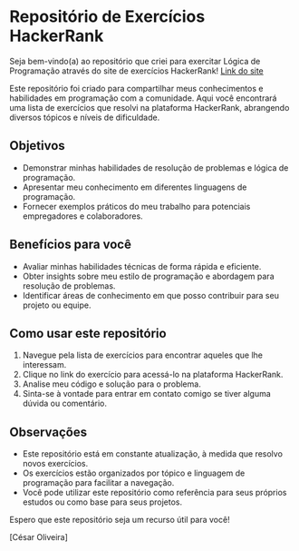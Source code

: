 # Repositório de Exercícios HackerRank

Seja bem-vindo(a) ao repositório que criei para exercitar Lógica de Programação através do site de exercícios HackerRank!
[Link do site](https://www.hackerrank.com/)

Este repositório foi criado para compartilhar meus conhecimentos e habilidades em programação com a comunidade. Aqui você encontrará uma lista de exercícios que resolvi na plataforma HackerRank, abrangendo diversos tópicos e níveis de dificuldade.

## Objetivos

- Demonstrar minhas habilidades de resolução de problemas e lógica de programação.
- Apresentar meu conhecimento em diferentes linguagens de programação.
- Fornecer exemplos práticos do meu trabalho para potenciais empregadores e colaboradores.

## Benefícios para você

- Avaliar minhas habilidades técnicas de forma rápida e eficiente.
- Obter insights sobre meu estilo de programação e abordagem para resolução de problemas.
- Identificar áreas de conhecimento em que posso contribuir para seu projeto ou equipe.

## Como usar este repositório

1. Navegue pela lista de exercícios para encontrar aqueles que lhe interessam.
2. Clique no link do exercício para acessá-lo na plataforma HackerRank.
3. Analise meu código e solução para o problema.
4. Sinta-se à vontade para entrar em contato comigo se tiver alguma dúvida ou comentário.

## Observações

- Este repositório está em constante atualização, à medida que resolvo novos exercícios.
- Os exercícios estão organizados por tópico e linguagem de programação para facilitar a navegação.
- Você pode utilizar este repositório como referência para seus próprios estudos ou como base para seus projetos.

Espero que este repositório seja um recurso útil para você!

[César Oliveira]
